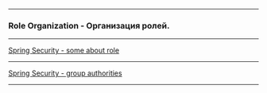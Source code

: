 - - -  

### Role Organization - Организация ролей.  

- - -  

[Spring Security - some about role](https://ru-java.livejournal.com/913229.html)  

- - -  

[Spring Security - group authorities](http://javastudy.ru/spring-security/spring-security-group-authorities/)  

- - -  
